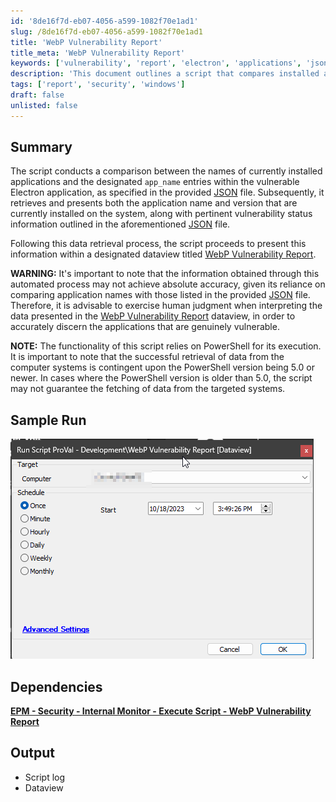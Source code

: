 ```yaml
---
id: '8de16f7d-eb07-4056-a599-1082f70e1ad1'
slug: /8de16f7d-eb07-4056-a599-1082f70e1ad1
title: 'WebP Vulnerability Report'
title_meta: 'WebP Vulnerability Report'
keywords: ['vulnerability', 'report', 'electron', 'applications', 'json', 'data', 'monitor']
description: 'This document outlines a script that compares installed applications against a JSON file containing known vulnerabilities in Electron applications. It retrieves the application name and version, along with vulnerability status, and presents this information in a dataview titled WebP Vulnerability Report. The accuracy of the data may vary, and human judgment is advised for interpretation.'
tags: ['report', 'security', 'windows']
draft: false
unlisted: false
---
```


## Summary

The script conducts a comparison between the names of currently installed applications and the designated `app_name` entries within the vulnerable Electron application, as specified in the provided [JSON](https://raw.githubusercontent.com/mttaggart/electron-app-tracker/main/electron_apps.json) file. Subsequently, it retrieves and presents both the application name and version that are currently installed on the system, along with pertinent vulnerability status information outlined in the aforementioned [JSON](https://raw.githubusercontent.com/mttaggart/electron-app-tracker/main/electron_apps.json) file.

Following this data retrieval process, the script proceeds to present this information within a designated dataview titled [WebP Vulnerability Report](<../dataviews/WebP Vulnerability Report.md>).

**WARNING:** It's important to note that the information obtained through this automated process may not achieve absolute accuracy, given its reliance on comparing application names with those listed in the provided [JSON](https://raw.githubusercontent.com/mttaggart/electron-app-tracker/main/electron_apps.json) file. Therefore, it is advisable to exercise human judgment when interpreting the data presented in the [WebP Vulnerability Report](<../dataviews/WebP Vulnerability Report.md>) dataview, in order to accurately discern the applications that are genuinely vulnerable.

**NOTE:** The functionality of this script relies on PowerShell for its execution. It is important to note that the successful retrieval of data from the computer systems is contingent upon the PowerShell version being 5.0 or newer. In cases where the PowerShell version is older than 5.0, the script may not guarantee the fetching of data from the targeted systems.

## Sample Run

![Sample Run](../../../static/img/WebP-Vulnerability-Report/image_1.png)

## Dependencies

[**EPM - Security - Internal Monitor - Execute Script - WebP Vulnerability Report**](<../monitors/Execute Script - WebP Vulnerability Report.md>)

## Output

- Script log
- Dataview



